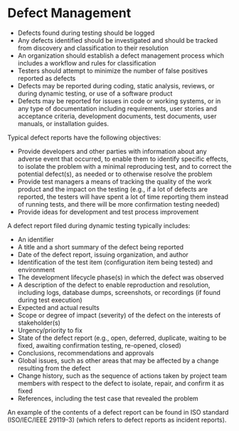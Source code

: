 # Defect Management 

- Defects found during testing should be logged
- Any defects identified should be investigated and should be tracked from discovery and classification to their resolution 
- An organization should establish a defect management process which includes a workflow and rules for
classification
- Testers should attempt to minimize the number of false positives reported as defects
- Defects may be reported during coding, static analysis, reviews, or during dynamic testing, or use of a
software product
- Defects may be reported for issues in code or working systems, or in any type of
documentation including requirements, user stories and acceptance criteria, development documents,
test documents, user manuals, or installation guides.

Typical defect reports have the following objectives:

- Provide developers and other parties with information about any adverse event that occurred, to
enable them to identify specific effects, to isolate the problem with a minimal reproducing test,
and to correct the potential defect(s), as needed or to otherwise resolve the problem
- Provide test managers a means of tracking the quality of the work product and the impact on the
testing (e.g., if a lot of defects are reported, the testers will have spent a lot of time reporting them
instead of running tests, and there will be more confirmation testing needed) 
- Provide ideas for development and test process improvement

A defect report filed during dynamic testing typically includes: 

- An identifier 
- A title and a short summary of the defect being reported 
- Date of the defect report, issuing organization, and author 
- Identification of the test item (configuration item being tested) and environment 
- The development lifecycle phase(s) in which the defect was observed 
- A description of the defect to enable reproduction and resolution, including logs, database dumps,
screenshots, or recordings (if found during test execution) 
- Expected and actual results 
- Scope or degree of impact (severity) of the defect on the interests of stakeholder(s) 
- Urgency/priority to fix 
- State of the defect report (e.g., open, deferred, duplicate, waiting to be fixed, awaiting
confirmation testing, re-opened, closed) 
- Conclusions, recommendations and approvals 
- Global issues, such as other areas that may be affected by a change resulting from the defect 
- Change history, such as the sequence of actions taken by project team members with respect to
the defect to isolate, repair, and confirm it as fixed 
- References, including the test case that revealed the problem

An example of the contents of a defect report can be found in ISO standard (ISO/IEC/IEEE 29119-3)
(which refers to defect reports as incident reports). 



